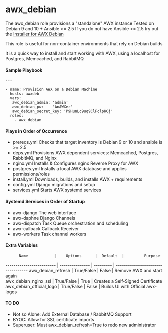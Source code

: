 awx_debian
==========

The awx_debian role provisions a "standalone" AWX instance
Tested on Debian 9 and 10 + Ansible >= 2.5
If you do not have Ansible >= 2.5 try out the [Installer for AWX Debian](https://github.com/djangoxv/install_awx_debian)

This role is useful for non-container environments that rely on Debian builds

It is a quick way to install and start working with AWX, using a localhost
for Postgres, Memcached, and RabbitMQ


#### Sample Playbook
```
---

- name: Provision AWX on a Debian Machine
  hosts: awxdeb
  vars:
   awx_debian_admin: 'admin'
   awx_debian_pw:    'AnAWXer'
   awx_debian_secret_key: 'P9HunLc9uq9ClFclpKOj' 
  roles:
    - awx_debian
```

#### Plays in Order of Occurrence
- prereqs.yml    Checks that target inventory is Debian 9 or 10 and ansible is >= 2.5
- deps.yml       Provisions AWX dependent services: Memcached, Postgres, RabbitMQ, and Nginx
- nginx.yml      Installs & Configures nginx Reverse Proxy for AWX
- postgres.yml   Installs a local AWX database and applies permissions/roles
- install.yml    Downloads, builds, and installs AWX + requirements
- config.yml     Django migrations and setup
- services.yml   Starts AWX systemd services

#### Systemd Services in Order of Startup
- awx-django     The web interface
- awx-daphne     Django Channels
- awx-dispatch   Task Queue orchestration and scheduling 
- awx-callback   Callback Receiver
- awx-workers    Task channel workers

#### Extra Variables
          Name            |    Options      |  Default  |         Purpose                  
------------------------- | --------------- | --------- | ----------------------------------
 awx_debian_refresh       |   True/False    |   False   | Remove AWX and start again        
 awx_debian_nginx_ssl     |   True/False    |   True    | Creates a Self-Signed Certificate 
 awx_debian_official_logo |   True/False    |   False   | Builds UI with Official awx-logos 

#### TO DO
* Not so Alone: Add External Database / RabbitMQ Support
* BYOC:         Allow for SSL certificate imports
* Superuser:    Must awx_debian_refresh=True to redo new administrator
